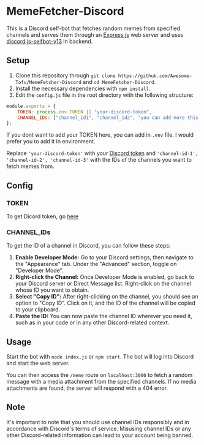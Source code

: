 # MemeFetcher-Discord

This is a Discord self-bot that fetches random memes from specified channels and serves them through an [Express.js](https://expressjs.com/) web server and uses [discord.js-selfbot-v13](https://github.com/aiko-chan-ai/discord.js-selfbot-v13/) in backend.

## Setup

1. Clone this repository through `git clone https://github.com/Awesome-Tofu/MemeFetcher-Discord` and `cd MemeFetcher-Discord`.
2. Install the necessary dependencies with `npm install`.
3. Edit the `config.js` file in the root directory with the following structure:

```javascript
module.exports = {
    TOKEN: process.env.TOKEN || "your-discord-token",
    CHANNEL_IDs: ["channel_id1", "channel_id2", "you can add more this way..."]
};
```

If you dont want to add your TOKEN here, you can add in `.env` file. I would prefer you to add it in environment.

Replace `'your-discord-token'` with your [Discord token](https://github.com/aiko-chan-ai/discord.js-selfbot-v13/blob/main/README.md#get-token-) and `'channel-id-1', 'channel-id-2', 'channel-id-3'` with the IDs of the channels you want to fetch memes from.

## Config

### TOKEN

To get Dicord token, go [here](https://github.com/aiko-chan-ai/discord.js-selfbot-v13/blob/main/README.md#get-token-)

### CHANNEL_IDs

To get the ID of a channel in Discord, you can follow these steps:

1. **Enable Developer Mode:** Go to your Discord settings, then navigate to the "Appearance" tab. Under the "Advanced" section, toggle on "Developer Mode".
2. **Right-click the Channel:** Once Developer Mode is enabled, go back to your Discord server or Direct Message list. Right-click on the channel whose ID you want to obtain.
3. **Select "Copy ID":** After right-clicking on the channel, you should see an option to "Copy ID". Click on it, and the ID of the channel will be copied to your clipboard.
4. **Paste the ID:** You can now paste the channel ID wherever you need it, such as in your code or in any other Discord-related context.

## Usage

Start the bot with `node index.js` or `npm start`. The bot will log into Discord and start the web server.

You can then access the `/meme` route on `localhost:3000` to fetch a random message with a media attachment from the specified channels. If no media attachments are found, the server will respond with a 404 error.

## Note

It's important to note that you should use channel IDs responsibly and in accordance with Discord's terms of service. Misusing channel IDs or any other Discord-related information can lead to your account being banned.